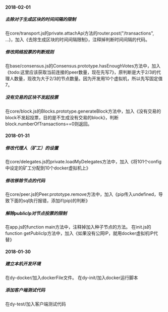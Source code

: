 
#### 2018-02-01
##### 去除对于生成区块的时间间隔的限制
在core/transport.js的private.attachApi方法的router.post("/transactions", ...)，加入《去除生成区块的时间间隔限制》，注释掉判断时间间隔的代码。
##### 修改网络投票的判断规则
在base/consensus.js的Consensus.prototype.hasEnoughVotes方法中，加入《todo:这里应该获取当前连接的peer数量，现在先写7》，原判断是大于2/3的代理人数量，现改为大于2/3的节点数量。因为开发用10个虚拟机，所以先写固定值7。
##### 没有交易的区块不发起投票
在core/block.js的Blocks.prototype.generateBlock方法中，加入《没有交易的block不发起投票，目的是不生成没有交易的block》，判断block.numberOfTransactions==0则返回。

#### 2018-01-31
##### 修改代理人（矿工）的设置
在core/delegates.js的private.loadMyDelegates方法中，加入《将101个config中设定的矿工分配到10个docker虚拟机上》
##### 修改移除节点的代码
在core/peer.js的Peer.prototype.remove方法中，加入《pip传入undefined，导致下面的sql执行报错，添加if(pip)的判断》
##### 解除publicIp对节点投票的限制
在app.js的function main方法中，注释掉加入种子节点的方法。
在init.js的function getPublicIp方法中，加入《如果没有公网IP，就用docker虚拟机IP代替》

#### 2018-01-30
##### 建立本机开发环境
在dy-docker/加入dockerFile文件。
在dy-init/加入docker运行脚本
##### 添加客户端测试代码
在dy-test/加入客户端测试代码